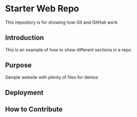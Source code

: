 # Starter Web Repo

This repository is for showing how Git and GitHub work

## Introduction

This is an example of how to show different sections in a repo.

## Purpose

Sample website with plenty of files for demos

## Deployment

## How to Contribute